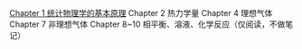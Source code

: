 [Chapter 1 统计物理学的基本原理](./Chapter%201%20The%20Basic%20Principle%20in%20Statistical%20Mechanics.md)
Chapter 2 热力学量
Chapter 4 理想气体
Chapter 7 非理想气体
Chapter 8~10 相平衡、溶液、化学反应（仅阅读，不做笔记）